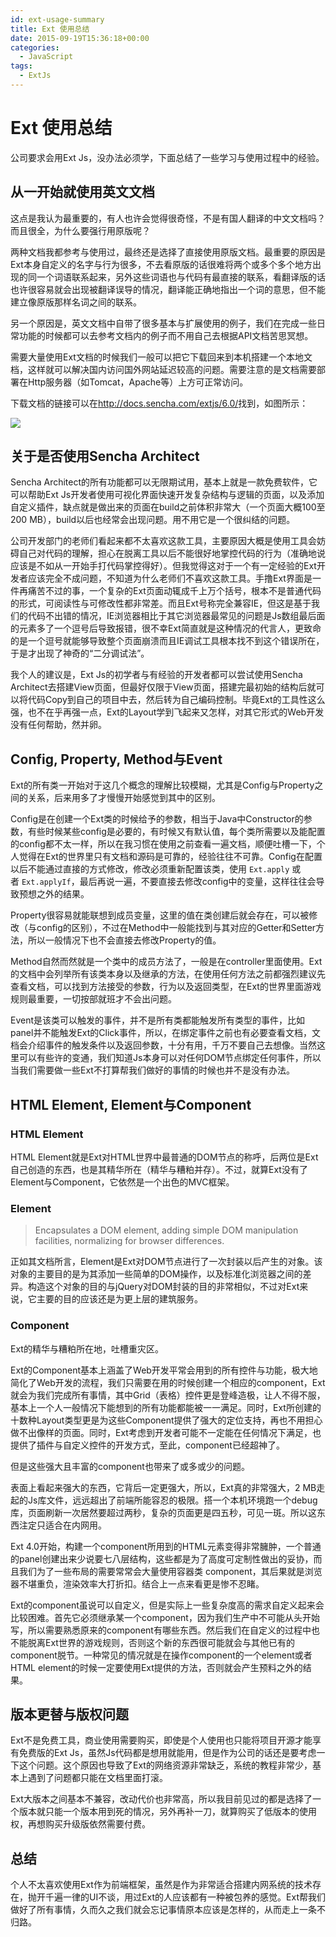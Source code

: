 ```yaml
---
id: ext-usage-summary
title: Ext 使用总结
date: 2015-09-19T15:36:18+00:00
categories:
  - JavaScript
tags:
  - ExtJs
---
```


# Ext 使用总结

公司要求会用Ext Js，没办法必须学，下面总结了一些学习与使用过程中的经验。<!--more-->

## 从一开始就使用英文文档

这点是我认为最重要的，有人也许会觉得很奇怪，不是有国人翻译的中文文档吗？而且很全，为什么要强行用原版呢？

两种文档我都参考与使用过，最终还是选择了直接使用原版文档。最重要的原因是Ext本身自定义的名字与行为很多，不去看原版的话很难将两个或多个多个地方出现的同一个词语联系起来，另外这些词语也与代码有最直接的联系，看翻译版的话也许很容易就会出现被翻译误导的情况，翻译能正确地指出一个词的意思，但不能建立像原版那样名词之间的联系。

另一个原因是，英文文档中自带了很多基本与扩展使用的例子，我们在完成一些日常功能的时候都可以去参考文档内的例子而不用自己去根据API文档苦思冥想。

需要大量使用Ext文档的时候我们一般可以把它下载回来到本机搭建一个本地文档，这样就可以解决国内访问国外网站延迟较高的问题。需要注意的是文档需要部署在Http服务器（如Tomcat，Apache等）上方可正常访问。

下载文档的链接可以在<a href="http://docs.sencha.com/extjs/6.0/" target="_blank">http://docs.sencha.com/extjs/6.0/</a>找到，如图所示：

![](https://user-images.githubusercontent.com/5960988/48595776-3b58b880-e991-11e8-9c65-216cefe812c6.png)

## 关于是否使用Sencha Architect

Sencha Architect的所有功能都可以无限期试用，基本上就是一款免费软件，它可以帮助Ext Js开发者使用可视化界面快速开发复杂结构与逻辑的页面，以及添加自定义插件，缺点就是做出来的页面在build之前体积非常大（一个页面大概100至200 MB），build以后也经常会出现问题。用不用它是一个很纠结的问题。

公司开发部门的老师们看起来都不太喜欢这款工具，主要原因大概是使用工具会妨碍自己对代码的理解，担心在脱离工具以后不能很好地掌控代码的行为（准确地说应该是不如从一开始手打代码掌控得好）。但我觉得这对于一个有一定经验的Ext开发者应该完全不成问题，不知道为什么老师们不喜欢这款工具。手撸Ext界面是一件再痛苦不过的事，一个复杂的Ext页面动辄成千上万个括号，根本不是普通代码的形式，可阅读性与可修改性都非常差。而且Ext号称完全兼容IE，但这是基于我们的代码不出错的情况，IE浏览器相比于其它浏览器最常见的问题是Js数组最后面的元素多了一个逗号后导致报错，很不幸Ext简直就是这种情况的代言人，更致命的是一个逗号就能够导致整个页面崩溃而且IE调试工具根本找不到这个错误所在，于是才出现了神奇的“二分调试法”。

我个人的建议是，Ext Js的初学者与有经验的开发者都可以尝试使用Sencha Architect去搭建View页面，但最好仅限于View页面，搭建完最初始的结构后就可以将代码Copy到自己的项目中去，然后转为自己编码控制。毕竟Ext的工具性这么强，也不在乎再强一点，Ext的Layout学到飞起来又怎样，对其它形式的Web开发没有任何帮助，然并卵。

## Config, Property, Method与Event

Ext的所有类一开始对于这几个概念的理解比较模糊，尤其是Config与Property之间的关系，后来用多了才慢慢开始感觉到其中的区别。

Config是在创建一个Ext类的时候给予的参数，相当于Java中Constructor的参数，有些时候某些config是必要的，有时候又有默认值，每个类所需要以及能配置的config都不太一样，所以在我习惯在使用之前查看一遍文档，顺便吐槽一下，个人觉得在Ext的世界里只有文档和源码是可靠的，经验往往不可靠。Config在配置以后不能通过直接的方式修改，修改必须重新配置该类，使用 `Ext.apply` 或者 `Ext.applyIf`，最后再说一遍，不要直接去修改config中的变量，这样往往会导致预想之外的结果。

Property很容易就能联想到成员变量，这里的值在类创建后就会存在，可以被修改（与config的区别），不过在Method中一般能找到与其对应的Getter和Setter方法，所以一般情况下也不会直接去修改Property的值。

Method自然而然就是一个类中的成员方法了，一般是在controller里面使用。Ext的文档中会列举所有该类本身以及继承的方法，在使用任何方法之前都强烈建议先查看文档，可以找到方法接受的参数，行为以及返回类型，在Ext的世界里面游戏规则最重要，一切按部就班才不会出问题。

Event是该类可以触发的事件，并不是所有类都能触发所有类型的事件，比如panel并不能触发Ext的Click事件，所以，在绑定事件之前也有必要查看文档，文档会介绍事件的触发条件以及返回参数，十分有用，千万不要自己去想像。当然这里可以有些许的变通，我们知道Js本身可以对任何DOM节点绑定任何事件，所以当我们需要做一些Ext不打算帮我们做好的事情的时候也并不是没有办法。

## HTML Element, Element与Component

### HTML Element

HTML Element就是Ext对HTML世界中最普通的DOM节点的称呼，后两位是Ext自己创造的东西，也是其精华所在（精华与糟粕并存）。不过，就算Ext没有了Element与Component，它依然是一个出色的MVC框架。

### Element

> Encapsulates a DOM element, adding simple DOM manipulation facilities, normalizing for browser differences.

正如其文档所言，Element是Ext对DOM节点进行了一次封装以后产生的对象。该对象的主要目的是为其添加一些简单的DOM操作，以及标准化浏览器之间的差异。构造这个对象的目的与jQuery对DOM封装的目的非常相似，不过对Ext来说，它主要的目的应该还是为更上层的建筑服务。

### Component

Ext的精华与糟粕所在地，吐槽重灾区。

Ext的Component基本上涵盖了Web开发平常会用到的所有控件与功能，极大地简化了Web开发的流程，我们只需要在用的时候创建一个相应的component，Ext就会为我们完成所有事情，其中Grid（表格）控件更是登峰造极，让人不得不服，基本上一个人一般情况下能想到的所有功能都能被一一满足。同时，Ext所创建的十数种Layout类型更是为这些Component提供了强大的定位支持，再也不用担心做不出像样的页面。同时，Ext考虑到开发者可能不一定能在任何情况下满足，也提供了插件与自定义控件的开发方式，至此，component已经超神了。

但是这些强大且丰富的component也带来了或多或少的问题。

表面上看起来强大的东西，它背后一定更强大，所以，Ext真的非常强大，2 MB走起的Js库文件，远远超出了前端所能容忍的极限。搭一个本机环境跑一个debug库，页面刷新一次居然要超过两秒，复杂的页面更是四五秒，可见一斑。所以这东西注定只适合在内网用。

Ext 4.0开始，构建一个component所用到的HTML元素变得非常臃肿，一个普通的panel创建出来少说要七八层结构，这些都是为了高度可定制性做出的妥协，而且我们为了一些布局的需要常常会大量使用容器类 component，其后果就是浏览器不堪重负，渲染效率大打折扣。结合上一点来看更是惨不忍睹。

Ext的component虽说可以自定义，但是实际上一些复杂度高的需求自定义起来会比较困难。首先它必须继承某一个component，因为我们生产中不可能从头开始写，所以需要熟悉原来的component有哪些东西。然后我们在自定义的过程中也不能脱离Ext世界的游戏规则，否则这个新的东西很可能就会与其他已有的component脱节。一种常见的情况就是在操作component的一个element或者HTML element的时候一定要使用Ext提供的方法，否则就会产生预料之外的结果。

## 版本更替与版权问题

Ext不是免费工具，商业使用需要购买，即使是个人使用也只能将项目开源才能享有免费版的Ext Js，虽然Js代码都是想用就能用，但是作为公司的话还是要考虑一下这个问题。这个原因也导致了Ext的网络资源非常缺乏，系统的教程非常少，基本上遇到了问题都只能在文档里面打滚。

Ext大版本之间基本不兼容，改动代价也非常高，所以我目前见过的都是选择了一个版本就只能一个版本用到死的情况，另外再补一刀，就算购买了低版本的使用权，再想购买升级版依然需要付费。

## 总结

个人不太喜欢使用Ext作为前端框架，虽然是作为非常适合搭建内网系统的技术存在，抛开千遍一律的UI不谈，用过Ext的人应该都有一种被包养的感觉。Ext帮我们做好了所有事情，久而久之我们就会忘记事情原本应该是怎样的，从而走上一条不归路。

